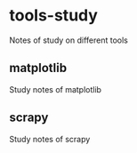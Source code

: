 # tools-study
Notes of study on different tools

## matplotlib

Study notes of matplotlib

## scrapy

Study notes of scrapy
